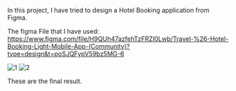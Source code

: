 In this project, I have tried to design a Hotel Booking application from Figma.

The figma File that I have used: https://www.figma.com/file/H9QUh47azfehTzFRZI0Lwb/Travel-%26-Hotel-Booking-Light-Mobile-App-(Community)?type=design&t=poSJQFypV59bz5MG-6



![1](https://github.com/mollik001/ui-travel-hotel-booking/assets/85638706/6745ecca-127f-435b-9997-ae49115a7dfd)
![2](https://github.com/mollik001/ui-travel-hotel-booking/assets/85638706/af1a4d67-6827-4c2b-bfbe-7722cb6a2bad)

These are the final result.
